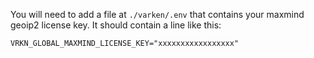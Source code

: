 You will need to add a file at `./varken/.env` that contains your maxmind geoip2 license key. It should contain a line like this:
```env
VRKN_GLOBAL_MAXMIND_LICENSE_KEY="xxxxxxxxxxxxxxxxx"
```
